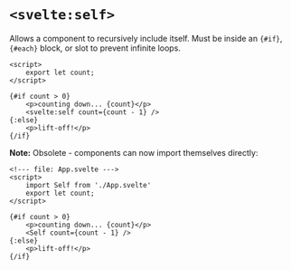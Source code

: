 # `<svelte:self>`

Allows a component to recursively include itself. Must be inside an `{#if}`, `{#each}` block, or slot to prevent infinite loops.

```svelte
<script>
	export let count;
</script>

{#if count > 0}
	<p>counting down... {count}</p>
	<svelte:self count={count - 1} />
{:else}
	<p>lift-off!</p>
{/if}
```

**Note:** Obsolete - components can now import themselves directly:

```svelte
<!--- file: App.svelte --->
<script>
	import Self from './App.svelte'
	export let count;
</script>

{#if count > 0}
	<p>counting down... {count}</p>
	<Self count={count - 1} />
{:else}
	<p>lift-off!</p>
{/if}
```